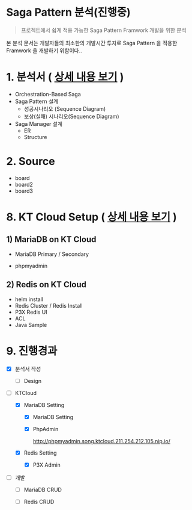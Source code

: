 # Saga Pattern 분석(진행중)

> 프로젝트에서 쉽게 적용 가능한 Saga Pattern Framwork 개발을 위한 분석



본 분석 문서는 개발자들의 최소한의 개발시간 투자로 Saga Pattern 을 적용한 Framwork 을 개발하기 위함이다..



# 1. 분석서 ( [상세 내용 보기](./SagaDesign/saga_pattern.md) )  

- Orchestration-Based Saga
- Saga Pattern 설계
  - 성공시나리오 (Sequence Diagram)
  - 보상(실패) 시나리오(Sequence Diagram)
- Saga Manager 설계
  - ER
  - Structure



# 2. Source

- board
- board2
- board3







# 8. KT Cloud Setup ( [상세 내용 보기](./ktcloud-setup/ktcloud-setup.md) )  

## 1) MariaDB on KT Cloud

- MariaDB Primary / Secondary

- phpmyadmin

  

  

## 2) Redis on KT Cloud

- helm install
- Redis Cluster / Redis Install
- P3X Redis UI
- ACL
- Java Sample





# 9. 진행경과



- [x] 분석서 작성

  - [ ] Design

- [ ] KTCloud

  - [x] MariaDB Setting

    - [x] MariaDB Setting

    - [x] PhpAdmin 

      http://phpmyadmin.song.ktcloud.211.254.212.105.nip.io/

  - [x] Redis Setting

    - [x] P3X Admin

      

- [ ] 개발

  - [ ] MariaDB CRUD
  - [ ] Redis CRUD


